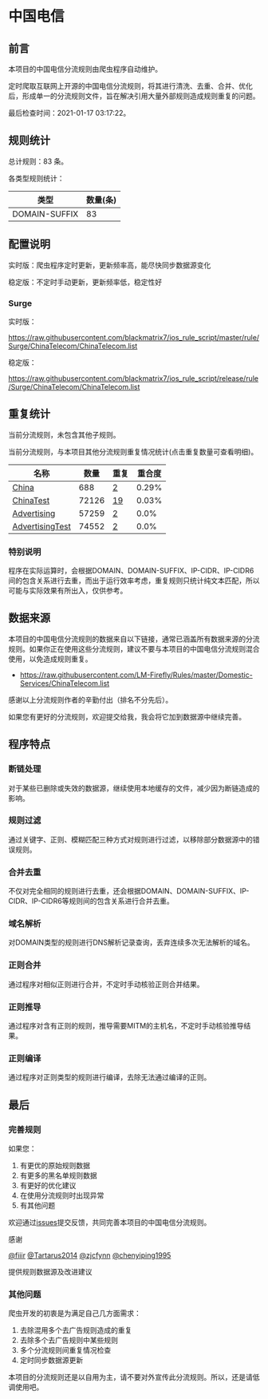 # 中国电信

## 前言

本项目的中国电信分流规则由爬虫程序自动维护。

定时爬取互联网上开源的中国电信分流规则，将其进行清洗、去重、合并、优化后，形成单一的分流规则文件，旨在解决引用大量外部规则造成规则重复的问题。



最后检查时间：2021-01-17 03:17:22。

## 规则统计

总计规则：83 条。

各类型规则统计：

| 类型 | 数量(条) |
| ---- | ---- |
| DOMAIN-SUFFIX | 83 |
## 配置说明

实时版：爬虫程序定时更新，更新频率高，能尽快同步数据源变化

稳定版：不定时手动更新，更新频率低，稳定性好

### Surge 
实时版：

https://raw.githubusercontent.com/blackmatrix7/ios_rule_script/master/rule/Surge/ChinaTelecom/ChinaTelecom.list

稳定版：

https://raw.githubusercontent.com/blackmatrix7/ios_rule_script/release/rule/Surge/ChinaTelecom/ChinaTelecom.list

## 重复统计


当前分流规则，未包含其他子规则。


当前分流规则，与本项目其他分流规则重复情况统计(点击重复数量可查看明细)。



| 名称 | 数量 | 重复 | 重合度 |
| ---- | ---- | ---- | ------ |
|  [China](https://github.com/blackmatrix7/ios_rule_script/tree/master/rule/Surge/China)    | 688   | [2](https://raw.githubusercontent.com/blackmatrix7/ios_rule_script/master/rule/Surge/ChinaTelecom/ChinaTelecom_Repeat.list)   |   0.29% |
|  [ChinaTest](https://github.com/blackmatrix7/ios_rule_script/tree/master/rule/Surge/ChinaTest)    | 72126   | [19](https://raw.githubusercontent.com/blackmatrix7/ios_rule_script/master/rule/Surge/ChinaTelecom/ChinaTelecom_Repeat.list)   |   0.03% |
|  [Advertising](https://github.com/blackmatrix7/ios_rule_script/tree/master/rule/Surge/Advertising)    | 57259   | [2](https://raw.githubusercontent.com/blackmatrix7/ios_rule_script/master/rule/Surge/ChinaTelecom/ChinaTelecom_Repeat.list)   |   0.0% |
|  [AdvertisingTest](https://github.com/blackmatrix7/ios_rule_script/tree/master/rule/Surge/AdvertisingTest)    | 74552   | [2](https://raw.githubusercontent.com/blackmatrix7/ios_rule_script/master/rule/Surge/ChinaTelecom/ChinaTelecom_Repeat.list)   |   0.0% |
### 特别说明
程序在实际运算时，会根据DOMAIN、DOMAIN-SUFFIX、IP-CIDR、IP-CIDR6间的包含关系进行去重，而出于运行效率考虑，重复规则只统计纯文本匹配，所以可能与实际效果有所出入，仅供参考。

## 数据来源

本项目的中国电信分流规则的数据来自以下链接，通常已涵盖所有数据来源的分流规则。如果你正在使用这些分流规则，建议不要与本项目的中国电信分流规则混合使用，以免造成规则重复。

- https://raw.githubusercontent.com/LM-Firefly/Rules/master/Domestic-Services/ChinaTelecom.list


感谢以上分流规则作者的辛勤付出（排名不分先后）。

如果您有更好的分流规则，欢迎提交给我，我会将它加到数据源中继续完善。

## 程序特点

### 断链处理

对于某些已删除或失效的数据源，继续使用本地缓存的文件，减少因为断链造成的影响。

### 规则过滤

通过关键字、正则、模糊匹配三种方式对规则进行过滤，以移除部分数据源中的错误规则。

### 合并去重

不仅对完全相同的规则进行去重，还会根据DOMAIN、DOMAIN-SUFFIX、IP-CIDR、IP-CIDR6等规则间的包含关系进行合并去重。

### 域名解析

对DOMAIN类型的规则进行DNS解析记录查询，丢弃连续多次无法解析的域名。

### 正则合并

通过程序对相似正则进行合并，不定时手动核验正则合并结果。

### 正则推导

通过程序对含有正则的规则，推导需要MITM的主机名，不定时手动核验推导结果。

### 正则编译

通过程序对正则类型的规则进行编译，去除无法通过编译的正则。

## 最后

### 完善规则

如果您：

1. 有更优的原始规则数据
2. 有更多的黑名单规则数据
3. 有更好的优化建议
4. 在使用分流规则时出现异常
5. 有其他问题

欢迎通过[issues](https://github.com/blackmatrix7/ios_rule_script/issues/new)提交反馈，共同完善本项目的中国电信分流规则。

感谢

[@fiiir](https://github.com/fiiir) [@Tartarus2014](https://github.com/Tartarus2014) [@zjcfynn](https://github.com/zjcfynn) [@chenyiping1995](https://github.com/chenyiping1995) 

提供规则数据源及改进建议

### 其他问题

爬虫开发的初衷是为满足自己几方面需求：

1. 去除混用多个去广告规则造成的重复
2. 去除多个去广告规则中某些规则
3. 多个分流规则间重复情况检查
4. 定时同步数据源更新

本项目的分流规则还是以自用为主，请不要对外宣传此分流规则。所以，还是请低调使用吧。